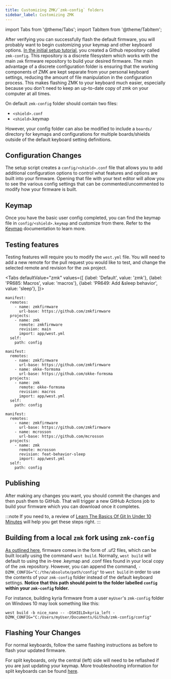 ```yaml
---
title: Customizing ZMK/`zmk-config` folders
sidebar_label: Customizing ZMK
---
```


import Tabs from '@theme/Tabs';
import TabItem from '@theme/TabItem';

After verifying you can successfully flash the default firmware, you will probably want to begin customizing your keymap and other keyboard options.
[In the initial setup tutorial](user-setup), you created a Github repository called `zmk-config`. This repository is a discrete filesystem which works
with the main `zmk` firmware repository to build your desired firmware. The main advantage of a discrete configuration folder is ensuring that the
working components of ZMK are kept separate from your personal keyboard settings, reducing the amount of file manipulation in the configuration process.
This makes flashing ZMK to your keyboard much easier, especially because you don't need to keep an up-to-date copy of zmk on your computer at all times.

On default `zmk-config` folder should contain two files:

- `<shield>.conf`
- `<shield>`.keymap

However, your config folder can also be modified to include a `boards/` directory for keymaps and configurations for multiple boards/shields
outside of the default keyboard setting definitions.

## Configuration Changes

The setup script creates a `config/<shield>.conf` file that allows you to add additional configuration options to
control what features and options are built into your firmware. Opening that file with your text editor will allow you to see the
various config settings that can be commented/uncommented to modify how your firmware is built.

## Keymap

Once you have the basic user config completed, you can find the keymap file in `config/<shield>.keymap` and customize from there.
Refer to the [Keymap](/docs/features/keymaps) documentation to learn more.

## Testing features

Testing features will require you to modify the `west.yml` file. You will need to add a new remote for the pull request you would like to test,
and change the selected remote and revision for the `zmk` project.

<Tabs
defaultValue="zmk"
values={[
{label: 'Default', value: 'zmk'},
{label: 'PR685: Macros', value: 'macros'},
{label: 'PR649: Add &sleep behavior', value: 'sleep'},
]}>
<TabItem value="zmk">

```
manifest:
  remotes:
    - name: zmkfirmware
      url-base: https://github.com/zmkfirmware
  projects:
    - name: zmk
      remote: zmkfirmware
      revision: main
      import: app/west.yml
  self:
    path: config
```

</TabItem>
<TabItem value="macros">

```
manifest:
  remotes:
    - name: zmkfirmware
      url-base: https://github.com/zmkfirmware
    - name: okke-formsma
      url-base: https://github.com/okke-formsma
  projects:
    - name: zmk
      remote: okke-formsma
      revision: macros
      import: app/west.yml
  self:
    path: config
```

</TabItem>
<TabItem value="sleep">

```
manifest:
  remotes:
    - name: zmkfirmware
      url-base: https://github.com/zmkfirmware
    - name: mcrosson
      url-base: https://github.com/mcrosson
  projects:
    - name: zmk
      remote: mcrosson
      revision: feat-behavior-sleep
      import: app/west.yml
  self:
    path: config
```

</TabItem>
</Tabs>

## Publishing

After making any changes you want, you should commit the changes and then push them to GitHub. That will trigger a new
GitHub Actions job to build your firmware which you can download once it completes.

:::note
If you need to, a review of [Learn The Basics Of Git In Under 10 Minutes](https://www.freecodecamp.org/news/learn-the-basics-of-git-in-under-10-minutes-da548267cc91/) will help you get these steps right.
:::

## Building from a local `zmk` fork using `zmk-config`

[As outlined here](development/build-flash), firmware comes in the form of .uf2 files, which can be built locally using the command `west build`. Normally,
`west build` will default to using the in-tree .keymap and .conf files found in your local copy of the `zmk` repository. However, you can append the command, `-DZMK_CONFIG="C:/the/absolute/path/config"` to `west build` in order to use the contents of your `zmk-config` folder instead of the
default keyboard settings.
**Notice that this path should point to the folder labelled `config` within your `zmk-config` folder.**

For instance, building kyria firmware from a user `myUser`'s `zmk-config` folder on Windows 10 may look something like this:

```
west build -b nice_nano -- -DSHIELD=kyria_left -DZMK_CONFIG="C:/Users/myUser/Documents/Github/zmk-config/config"
```

## Flashing Your Changes

For normal keyboards, follow the same flashing instructions as before to flash your updated firmware.

For split keyboards, only the central (left) side will need to be reflashed if you are just updating your keymap.
More troubleshooting information for split keyboards can be found [here](troubleshooting#split-keyboard-halves-unable-to-pair).
